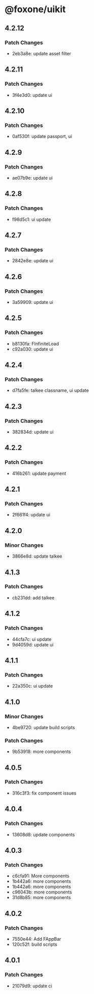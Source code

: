 # @foxone/uikit

## 4.2.12

### Patch Changes

- 2eb3a8e: update asset filter

## 4.2.11

### Patch Changes

- 3f4e3d0: update ui

## 4.2.10

### Patch Changes

- 0af530f: update passport, ui

## 4.2.9

### Patch Changes

- ae07b9e: update ui

## 4.2.8

### Patch Changes

- f98d5c1: ui update

## 4.2.7

### Patch Changes

- 2842e8e: update ui

## 4.2.6

### Patch Changes

- 3a59909: update ui

## 4.2.5

### Patch Changes

- b8130fa: FInfiniteLoad
- c92a030: update ui

## 4.2.4

### Patch Changes

- d7fa5fe: talkee classname, ui update

## 4.2.3

### Patch Changes

- 382834d: update ui

## 4.2.2

### Patch Changes

- 416b261: update payment

## 4.2.1

### Patch Changes

- 2f661f4: update ui

## 4.2.0

### Minor Changes

- 3866e8d: update talkee

## 4.1.3

### Patch Changes

- cb231dd: add talkee

## 4.1.2

### Patch Changes

- 44cfa7c: ui update
- 9d4059d: update ui

## 4.1.1

### Patch Changes

- 22a350c: ui update

## 4.1.0

### Minor Changes

- 4be9720: update build scripts

### Patch Changes

- 9b53918: more components

## 4.0.5

### Patch Changes

- 316c3f3: fix component issues

## 4.0.4

### Patch Changes

- 13608d8: update components

## 4.0.3

### Patch Changes

- c6cfa91: More components
- 1b442a6: more components
- 1b442a6: more components
- c96043b: more components
- 31d8b85: more components

## 4.0.2

### Patch Changes

- 7550e44: Add FAppBar
- 120c52f: build scripts

## 4.0.1

### Patch Changes

- 21079d9: update ci
